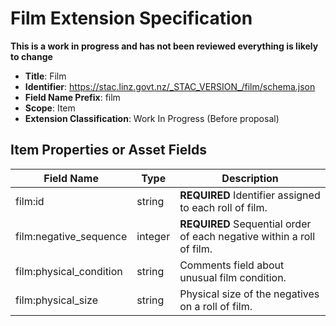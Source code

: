 # Film Extension Specification

**This is a work in progress and has not been reviewed everything is likely to change**

- **Title**: Film
- **Identifier**:
  <https://stac.linz.govt.nz/_STAC_VERSION_/film/schema.json>
- **Field Name Prefix**: film
- **Scope**: Item
- **Extension Classification**: Work In Progress (Before proposal)

## Item Properties or Asset Fields

| Field Name              | Type    | Description                                                           |
| ----------------------- | ------- | --------------------------------------------------------------------- |
| film:id                 | string  | **REQUIRED** Identifier assigned to each roll of film.                |
| film:negative_sequence  | integer | **REQUIRED** Sequential order of each negative within a roll of film. |
| film:physical_condition | string  | Comments field about unusual film condition.                          |
| film:physical_size      | string  | Physical size of the negatives on a roll of film.                     |
